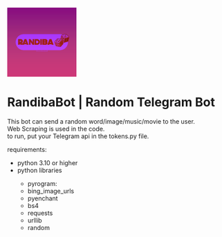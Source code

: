 ![icon](files/randibaicon_160px.png)

<h1>RandibaBot | Random Telegram Bot</h1>

This bot can send a random word/image/music/movie to the user.<br>
Web Scraping is used in the code.<br>
to run, put your Telegram api in the tokens.py file.

requirements:
<ul>
  <li>python 3.10 or higher</li>
  <li>python libraries</li>
  <ul>
    <li>pyrogram: </li>
    <li>bing_image_urls</li>
    <li>pyenchant</li>
    <li>bs4</li>
    <li>requests</li>
    <li>urllib</li>
    <li>random</li>
  </ul>
</ul>
